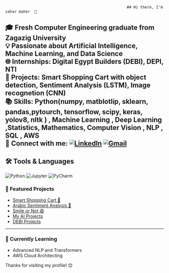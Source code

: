                                                           ## Hi there, I'm sahar maher  👋


🎓 Fresh Computer Engineering graduate from Zagazig University  
💡 Passionate about Artificial Intelligence, Machine Learning, and Data Science  
🌐 Internships: Digital Egypt Builders (DEBI), DEPI, NTI  
🚀 Projects: Smart Shopping Cart with object detection, Sentiment Analysis (LSTM), Image recognetion (CNN)  
📚 Skills: Python(numpy, matblotlip, sklearn, pandas,pytourch, tensorflow, scipy, keras, yolov8, nltk ) , Machine Learning , Deep Learning ,Statistics, Mathematics,  Computer Vision , NLP , SQL , AWS  
🔗 Connect with me:
[![LinkedIn](https://img.shields.io/badge/LinkedIn-blue?logo=linkedin&logoColor=white)](https://www.linkedin.com/in/sahar-maher-a11371267/)
[![Gmail](https://img.shields.io/badge/Gmail-D14836?logo=gmail&logoColor=white)](mailto:saharmah3r@gmail.com)
---
## 🛠 Tools & Languages

![Python](https://img.shields.io/badge/Python-3776AB?style=for-the-badge&logo=python&logoColor=white)
![Jupyter](https://img.shields.io/badge/Jupyter-F37626?style=for-the-badge&logo=jupyter&logoColor=white)
![PyCharm](https://img.shields.io/badge/PyCharm-000000?style=for-the-badge&logo=pycharm&logoColor=white)

### 📌 Featured Projects

- [Smart Shopping Cart 🛒](https://github.com/saharmaher/Smart-shopping-cart-using-object-detection-and-flask-web-app)
- [Arabic Sentiment Analysis 💬]([https://github.com/saharmaher/DEBI/blob/main/nlp-s.ipynb])
- [Smile or Not 😄](https://github.com/saharmaher/AI-Projects/blob/main/smile-or-not-cnn.ipynb)
- [My AI Projects](https://github.com/saharmaher/AI-Projects)
- [DEBI Projects](https://github.com/saharmaher/DEBI/tree/main)

---

### 🌱 Currently Learning
- Advanced NLP and Transformers
- AWS Cloud Architecting

Thanks for visiting my profile! 😊

